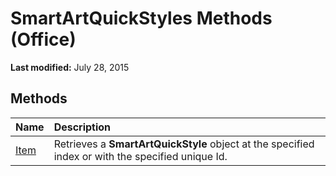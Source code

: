 
# SmartArtQuickStyles Methods (Office)

 **Last modified:** July 28, 2015


## Methods



|**Name**|**Description**|
|:-----|:-----|
| [Item](76a857ad-0d8e-b124-bdab-b2394b628cb5.md)|Retrieves a  **SmartArtQuickStyle** object at the specified index or with the specified unique Id.|
